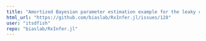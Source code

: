```yaml
---
title: "Amortized Bayesian parameter estimation example for the leaky competing accumulator"
html_url: "https://github.com/biaslab/RxInfer.jl/issues/128"
user: "itsdfish"
repo: "biaslab/RxInfer.jl"
---
```


